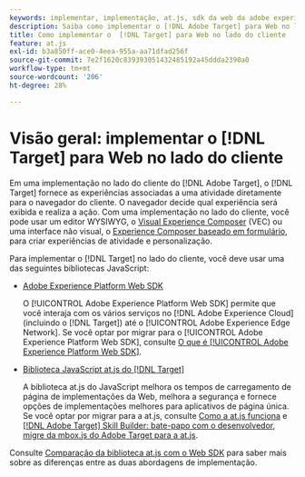 ```yaml
---
keywords: implementar, implementação, at.js, sdk da web da adobe experience platform, sdk da web da aep
description: Saiba como implementar o [!DNL Adobe Target] para Web no lado do cliente usando o [!DNL Adobe Experience Platform Web SDK] (AEP Web SDK) ou a biblioteca de JavaScript at.js.
title: Como implementar o  [!DNL Target] para Web no lado do cliente
feature: at.js
exl-id: b3a850ff-ace0-4eea-955a-aa71dfad256f
source-git-commit: 7e2f1620c839393051432485192a45ddda2390a0
workflow-type: tm+mt
source-wordcount: '206'
ht-degree: 28%

---
```


# Visão geral: implementar o [!DNL Target] para Web no lado do cliente

Em uma implementação no lado do cliente do [!DNL Adobe Target], o [!DNL Target] fornece as experiências associadas a uma atividade diretamente para o navegador do cliente. O navegador decide qual experiência será exibida e realiza a ação. Com uma implementação no lado do cliente, você pode usar um editor WYSIWYG, o [Visual Experience Composer](https://experienceleague.adobe.com/docs/target/using/experiences/vec/visual-experience-composer.html) (VEC) ou uma interface não visual, o [Experience Composer baseado em formulário](https://experienceleague.adobe.com/docs/target/using/experiences/form-experience-composer.html), para criar experiências de atividade e personalização.

Para implementar o [!DNL Target] no lado do cliente, você deve usar uma das seguintes bibliotecas JavaScript:

* [Adobe Experience Platform Web SDK](/help/dev/implement/client-side/aep-web-sdk/aep-web-sdk-overview.md)

  O [!UICONTROL Adobe Experience Platform Web SDK] permite que você interaja com os vários serviços no [!DNL Adobe Experience Cloud] (incluindo o [!DNL Target]) até o [!UICONTROL Adobe Experience Edge Network]. Se você optar por migrar para o [!UICONTROL Adobe Experience Platform Web SDK], consulte [O que é [!UICONTROL Adobe Experience Platform Web SDK]](/help/dev/implement/client-side/aep-web-sdk/aep-web-sdk-overview.md).

* [Biblioteca JavaScript at.js do [!DNL Target]](/help/dev/implement/client-side/atjs/how-atjs-works/how-atjs-works.md)

  A biblioteca at.js do JavaScript melhora os tempos de carregamento de página de implementações da Web, melhora a segurança e fornece opções de implementações melhores para aplicativos de página única. Se você optar por migrar para a at.js, consulte [Como a at.js funciona](/help/dev/implement/client-side/atjs/how-atjs-works/overview.md) e [[!DNL Adobe Target] Skill Builder: bate-papo com o desenvolvedor, migre da mbox.js do Adobe Target para a at.js](https://seminars.adobeconnect.com/ptdo6mfo6qn6/?proto=true).


Consulte [Comparação da biblioteca at.js com o Web SDK](/help/dev/implement/client-side/aep-web-sdk/web-sdk-atjs-comparison.md) para saber mais sobre as diferenças entre as duas abordagens de implementação.